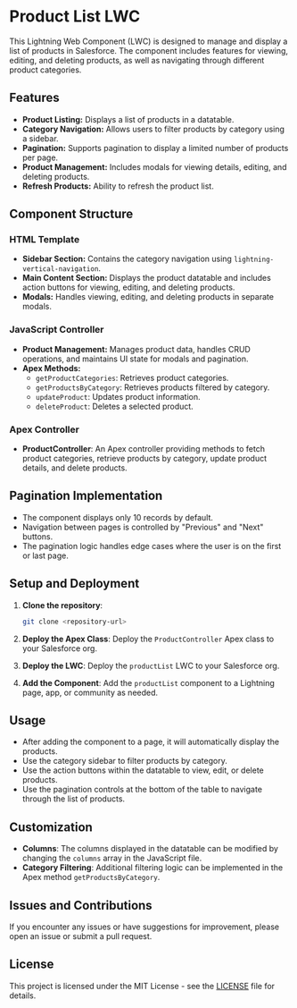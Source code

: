 # Product List LWC

This Lightning Web Component (LWC) is designed to manage and display a list of products in Salesforce. The component includes features for viewing, editing, and deleting products, as well as navigating through different product categories.

## Features

- **Product Listing:** Displays a list of products in a datatable.
- **Category Navigation:** Allows users to filter products by category using a sidebar.
- **Pagination:** Supports pagination to display a limited number of products per page.
- **Product Management:** Includes modals for viewing details, editing, and deleting products.
- **Refresh Products:** Ability to refresh the product list.

## Component Structure

### HTML Template
- **Sidebar Section:** Contains the category navigation using `lightning-vertical-navigation`.
- **Main Content Section:** Displays the product datatable and includes action buttons for viewing, editing, and deleting products.
- **Modals:** Handles viewing, editing, and deleting products in separate modals.

### JavaScript Controller
- **Product Management:** Manages product data, handles CRUD operations, and maintains UI state for modals and pagination.
- **Apex Methods:** 
  - `getProductCategories`: Retrieves product categories.
  - `getProductsByCategory`: Retrieves products filtered by category.
  - `updateProduct`: Updates product information.
  - `deleteProduct`: Deletes a selected product.

### Apex Controller
- **ProductController**: An Apex controller providing methods to fetch product categories, retrieve products by category, update product details, and delete products.

## Pagination Implementation

- The component displays only 10 records by default.
- Navigation between pages is controlled by "Previous" and "Next" buttons.
- The pagination logic handles edge cases where the user is on the first or last page.

## Setup and Deployment

1. **Clone the repository**:
    ```bash
    git clone <repository-url>
    ```

2. **Deploy the Apex Class**:
   Deploy the `ProductController` Apex class to your Salesforce org.

3. **Deploy the LWC**:
   Deploy the `productList` LWC to your Salesforce org.

4. **Add the Component**:
   Add the `productList` component to a Lightning page, app, or community as needed.

## Usage

- After adding the component to a page, it will automatically display the products.
- Use the category sidebar to filter products by category.
- Use the action buttons within the datatable to view, edit, or delete products.
- Use the pagination controls at the bottom of the table to navigate through the list of products.

## Customization

- **Columns**: The columns displayed in the datatable can be modified by changing the `columns` array in the JavaScript file.
- **Category Filtering**: Additional filtering logic can be implemented in the Apex method `getProductsByCategory`.

## Issues and Contributions

If you encounter any issues or have suggestions for improvement, please open an issue or submit a pull request.

## License

This project is licensed under the MIT License - see the [LICENSE](LICENSE) file for details.

